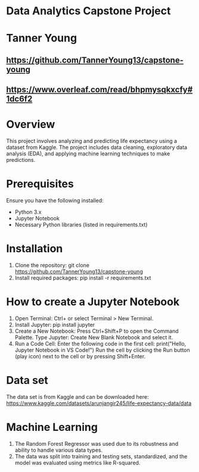 # Data Analytics Capstone Project
# Tanner Young
## https://github.com/TannerYoung13/capstone-young
## https://www.overleaf.com/read/bhpmysqkxcfy#1dc6f2

# Overview
This project involves analyzing and predicting life expectancy using a dataset from Kaggle. The project includes data cleaning, exploratory data analysis (EDA), and applying machine learning techniques to make predictions.

# Prerequisites
Ensure you have the following installed:
- Python 3.x
- Jupyter Notebook
- Necessary Python libraries (listed in requirements.txt)

# Installation
1. Clone the repository:
   git clone https://github.com/TannerYoung13/capstone-young
2. Install required packages: pip install -r requirements.txt

# How to create a Jupyter Notebook
1. Open Terminal: Ctrl+ or select Terminal > New Terminal.
2. Install Jupyter: pip install jupyter
3. Create a New Notebook: Press Ctrl+Shift+P to open the Command Palette.
Type Jupyter: Create New Blank Notebook and select it.
4. Run a Code Cell: Enter the following code in the first cell:
print("Hello, Jupyter Notebook in VS Code!")
Run the cell by clicking the Run button (play icon) next to the cell or by pressing Shift+Enter.

# Data set
The data set is from Kaggle and can be downloaded here: https://www.kaggle.com/datasets/arunjangir245/life-expectancy-data/data

# Machine Learning 
1. The Random Forest Regressor was used due to its robustness and ability to handle various data types.
2. The data was split into training and testing sets, standardized, and the model was evaluated using metrics like R-squared.